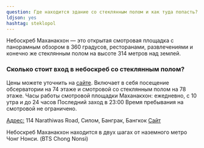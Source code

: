 ```yaml
---
question: Где находится здание со стеклянным полом и как туда попасть?
ldjson: yes
hashtag: steklopol
---
```


Небоскреб Маханакхон — это открытая смотровая площадка с панорамным обзором в 360 градусов, ресторанами, развлечениями и конечно же стеклянным полом на высоте 314 метров над землей.

### Сколько стоит вход в небоскреб со стеклянным полом?

Цены можете уточнить на [сайте](https://kpmn.thaiticketonline.net/book/kpmn#package_list). Включает в себя посещение обсерватории на 74 этаже и смотровой со стеклянным полом на 78 этаже.
Часы работы смотровой площадки Маханакхон: ежедневно, с 10 утра и до 24 часов
Последний заход в 23:00
Время пребывания на смотровой не ограничено.

[Адрес:](https://g.page/KingPowerMahanakhon?share) 114 Narathiwas Road, Силом, Банграк, Бангкок
[Сайт](https://kingpowermahanakhon.co.th/ )

Небоскреб Маханакхон находится в двух шагах от наземного метро Чонг Нонси. (BTS Chong Nonsi)
